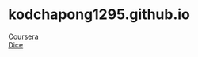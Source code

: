 # kodchapong1295.github.io
<a href="https://kodchapong1295.github.io/mod2_solution">Coursera</a><br>
<a href="https://kodchapong1295.github.io/dice">Dice</a>
